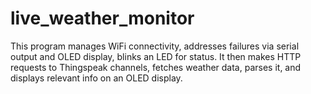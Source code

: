 # live_weather_monitor
This program manages WiFi connectivity, addresses failures via serial output and OLED display, blinks an LED for status. It then makes HTTP requests to Thingspeak channels, fetches weather data, parses it, and displays relevant info on an OLED display.
